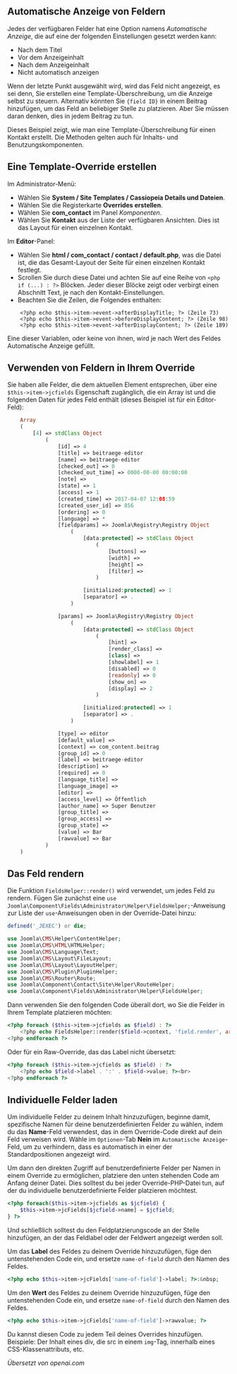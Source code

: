 <!-- Filename: J3.x:Adding_custom_fields/Overrides / Display title: Vorlage-Überschreibungen -->

## Automatische Anzeige von Feldern

Jedes der verfügbaren Felder hat eine Option namens *Automatische Anzeige*, die auf eine der folgenden Einstellungen gesetzt werden kann:

* Nach dem Titel
* Vor dem Anzeigeinhalt
* Nach dem Anzeigeinhalt
* Nicht automatisch anzeigen

Wenn der letzte Punkt ausgewählt wird, wird das Feld nicht angezeigt, es sei denn, Sie erstellen eine Template-Überschreibung, um die Anzeige selbst zu steuern. Alternativ könnten Sie `{field ID}` in einem Beitrag hinzufügen, um das Feld an beliebiger Stelle zu platzieren. Aber Sie müssen daran denken, dies in jedem Beitrag zu tun.

Dieses Beispiel zeigt, wie man eine Template-Überschreibung für einen Kontakt erstellt. Die Methoden gelten auch für Inhalts- und Benutzungskomponenten.

## Eine Template-Override erstellen

Im Administrator-Menü:

* Wählen Sie **System / Site Templates / Cassiopeia Details und Dateien**.
* Wählen Sie die Registerkarte **Overrides erstellen**.
* Wählen Sie **com_contact** im Panel *Komponenten*.
* Wählen Sie **Kontakt** aus der Liste der verfügbaren Ansichten. Dies ist das Layout für
einen einzelnen Kontakt.

Im **Editor**-Panel:
* Wählen Sie **html / com_contact / contact / default.php**, was die Datei ist,
die das Gesamt-Layout der Seite für einen einzelnen Kontakt festlegt.
* Scrollen Sie durch diese Datei und achten Sie auf eine Reihe von `<php if (...) : ?>` Blöcken.
Jeder dieser Blöcke zeigt oder verbirgt einen Abschnitt Text, je nach den Kontakt-Einstellungen.
* Beachten Sie die Zeilen, die Folgendes enthalten:
```
    <?php echo $this->item->event->afterDisplayTitle; ?> (Zeile 73)
    <?php echo $this->item->event->beforeDisplayContent; ?> (Zeile 98)
    <?php echo $this->item->event->afterDisplayContent; ?> (Zeile 189)
```
Eine dieser Variablen, oder keine von ihnen, wird je nach Wert des Feldes
Automatische Anzeige gefüllt.

## Verwenden von Feldern in Ihrem Override

Sie haben alle Felder, die dem aktuellen Element entsprechen, über eine
`$this->item->jcfields` Eigenschaft zugänglich, die ein Array ist und die folgenden
Daten für jedes Feld enthält (dieses Beispiel ist für ein Editor-Feld):

```php
    Array
    (
        [4] => stdClass Object
            (
                [id] => 4
                [title] => beitraege-editor
                [name] => beitraege-editor
                [checked_out] => 0
                [checked_out_time] => 0000-00-00 00:00:00
                [note] =>
                [state] => 1
                [access] => 1
                [created_time] => 2017-04-07 12:08:59
                [created_user_id] => 856
                [ordering] => 0
                [language] => *
                [fieldparams] => Joomla\Registry\Registry Object
                    (
                        [data:protected] => stdClass Object
                            (
                                [buttons] =>
                                [width] =>
                                [height] =>
                                [filter] =>
                            )

                        [initialized:protected] => 1
                        [separator] => .
                    )

                [params] => Joomla\Registry\Registry Object
                    (
                        [data:protected] => stdClass Object
                            (
                                [hint] =>
                                [render_class] =>
                                [class] =>
                                [showlabel] => 1
                                [disabled] => 0
                                [readonly] => 0
                                [show_on] =>
                                [display] => 2
                            )

                        [initialized:protected] => 1
                        [separator] => .
                    )

                [type] => editor
                [default_value] =>
                [context] => com_content.beitrag
                [group_id] => 0
                [label] => beitraege-editor
                [description] =>
                [required] => 0
                [language_title] =>
                [language_image] =>
                [editor] =>
                [access_level] => Öffentlich
                [author_name] => Super Benutzer
                [group_title] =>
                [group_access] =>
                [group_state] =>
                [value] => Bar
                [rawvalue] => Bar
            )
    )
```

## Das Feld rendern

Die Funktion `FieldsHelper::render()` wird verwendet, um jedes Feld zu rendern. Fügen Sie zunächst eine `use Joomla\Component\Fields\Administrator\Helper\FieldsHelper;`-Anweisung zur Liste der `use`-Anweisungen oben in der Override-Datei hinzu:

```php
defined('_JEXEC') or die;

use Joomla\CMS\Helper\ContentHelper;
use Joomla\CMS\HTML\HTMLHelper;
use Joomla\CMS\Language\Text;
use Joomla\CMS\Layout\FileLayout;
use Joomla\CMS\Layout\LayoutHelper;
use Joomla\CMS\Plugin\PluginHelper;
use Joomla\CMS\Router\Route;
use Joomla\Component\Contact\Site\Helper\RouteHelper;
use Joomla\Component\Fields\Administrator\Helper\FieldsHelper;
```

Dann verwenden Sie den folgenden Code überall dort, wo Sie die Felder in Ihrem Template platzieren möchten:
```php
<?php foreach ($this->item->jcfields as $field) : ?>
	<?php echo FieldsHelper::render($field->context, 'field.render', array('field' => $field)); ?><br>
<?php endforeach ?>
```

Oder für ein Raw-Override, das das Label nicht übersetzt:

```php
<?php foreach ($this->item->jcfields as $field) : ?>
	<?php echo $field->label . ':' . $field->value; ?><br>
<?php endforeach ?>
```

## Individuelle Felder laden

Um individuelle Felder zu deinem Inhalt hinzuzufügen, beginne damit, spezifische Namen für deine benutzerdefinierten Felder zu wählen, indem du das **Name**-Feld verwendest, das in dem Override-Code direkt auf dein Feld verweisen wird. Wähle im `Optionen`-Tab **Nein** im `Automatische Anzeige`-Feld, um zu verhindern, dass es automatisch in einer der Standardpositionen angezeigt wird.

Um dann den direkten Zugriff auf benutzerdefinierte Felder per Namen in einem Override zu ermöglichen, platziere den unten stehenden Code am Anfang deiner Datei. Dies solltest du bei jeder Override-PHP-Datei tun, auf der du individuelle benutzerdefinierte Felder platzieren möchtest.

```php
<?php foreach($this->item->jcfields as $jcfield) {
    $this->item->jcFields[$jcfield->name] = $jcfield;
} ?>
```

Und schließlich solltest du den Feldplatzierungscode an der Stelle hinzufügen, an der das Feldlabel oder der Feldwert angezeigt werden soll.

Um das **Label** des Feldes zu deinem Override hinzuzufügen, füge den untenstehenden Code ein, und ersetze `name-of-field` durch den Namen des Feldes.

```php
<?php echo $this->item->jcFields['name-of-field']->label; ?>:&nbsp;
```

Um den **Wert** des Feldes zu deinem Override hinzuzufügen, füge den untenstehenden Code ein, und ersetze `name-of-field` durch den Namen des Feldes.

```php
<?php echo $this->item->jcFields['name-of-field']->rawvalue; ?>
```

Du kannst diesen Code zu jedem Teil deines Overrides hinzufügen. Beispiele: Der Inhalt eines div, die src in einem `img`-Tag, innerhalb eines CSS-Klassenattributs, etc.

*Übersetzt von openai.com*  

